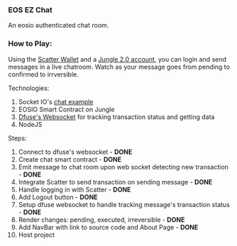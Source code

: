### EOS EZ Chat ###

An eosio authenticated chat room.

### How to Play: ###

Using the [Scatter Wallet](https://get-scatter.com/) and a [Jungle 2.0 account](https://monitor.jungletestnet.io/#account), you can login and send messages in a live chatroom.
  Watch as your message goes from pending to confirmed to irrversible.

Technologies:

1. Socket IO's [chat example](https://github.com/socketio/socket.io/tree/master/examples/chat)
2. EOSIO Smart Contract on Jungle
3. [Dfuse's Websocket](https://www.dfuse.io/en) for tracking transaction status and getting data
4. NodeJS

Steps:

1. Connect to dfuse's websocket - **DONE**
2. Create chat smart contract - **DONE**
3. Emit message to chat room upon web socket detecting new transaction - **DONE**
4. Integrate Scatter to send transaction on sending message - **DONE**
5. Handle logging in with Scatter - **DONE**
6. Add Logout button - **DONE**
7. Setup dfuse websocket to handle tracking message's transaction status - **DONE**
8. Render changes: pending, executed, irreversible - **DONE**
9. Add NavBar with link to source code and About Page - **DONE**
10. Host project
